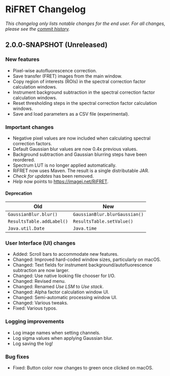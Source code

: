 # RiFRET Changelog
*This changelog only lists notable changes for the end user. For all changes, please see the [commit history](https://github.com/camlloyd/RiFRET/commits/master).*

## 2.0.0-SNAPSHOT (Unreleased)

### New features
* Pixel-wise autofluorescence correction.
* Save transfer (FRET) images from the main window.
* Copy region of interests (ROIs) in the spectral correction factor calculation windows.
* Instrument background subtraction in the spectral correction factor calculation windows.
* Reset thresholding steps in the spectral correction factor calculation windows.
* Save and load parameters as a CSV file (experimental).

### Important changes
* Negative pixel values are now included when calculating spectral correction factors.
* Default Gaussian blur values are now 0.4x previous values.
* Background subtraction and Gaussian blurring steps have been reordered.
* Spectrum LUT is no longer applied automatically.
* RiFRET now uses Maven. The result is a single distributable JAR.
* _Check for updates_ has been removed.
* _Help_ now points to https://imagej.net/RiFRET.

#### Deprecation
Old | New
--- | ---
`GaussianBlur.blur()` | `GaussianBlur.blurGaussian()`
`ResultsTable.addLabel()` | `ResultsTable.setValue()`
`Java.util.Date` | `Java.time`

### User Interface (UI) changes
* Added: Scroll bars to accommodate new features.
* Changed: Improved hard-coded window sizes, particularly on macOS.
* Changed: Text fields for instrument background/autofluorescence subtraction are now larger.
* Changed: Use native looking file chooser for I/O.
* Changed: Revised menu.
* Changed: Renamed _Use LSM_ to _Use stack_.
* Changed: Alpha factor calculation window UI.
* Changed: Semi-automatic processing window UI.
* Changed: Various tweaks.
* Fixed: Various typos.

### Logging improvements
* Log image names when setting channels.
* Log sigma values when applying Gaussian blur.
* Log saving the log!

### Bug fixes
* Fixed: Button color now changes to green once clicked on macOS.
